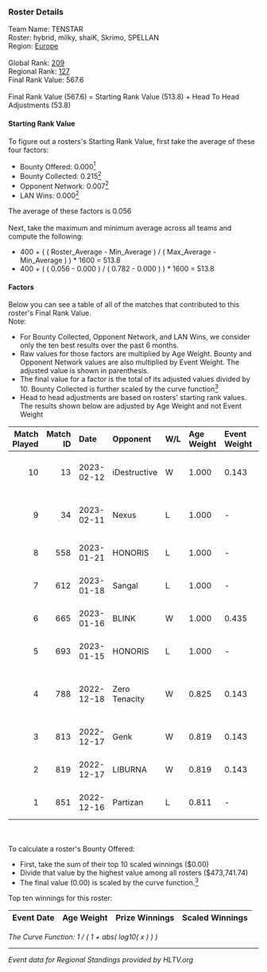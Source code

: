 ### Roster Details<br />
Team Name: TENSTAR<br />
Roster: hybrid, milky, shaiK, Skrimo, SPELLAN<br />
Region: [Europe]( ../standings_europe.md)<br />
<br />
Global Rank: [209](../standings_global.md)<br />
Regional Rank: [127]( ../standings_europe.md)<br />
Final Rank Value:  567.6<br />
<br />
Final Rank Value (567.6) = Starting Rank Value (513.8) + Head To Head Adjustments (53.8)<br />

#### Starting Rank Value<br />
To figure out a rosters's Starting Rank Value, first take the average of these four factors:<br />
- Bounty Offered: 0.000[<sup>1</sup>](#table2)
- Bounty Collected: 0.215[<sup>2</sup>](#table1)
- Opponent Network: 0.007[<sup>2</sup>](#table1)
- LAN Wins: 0.000[<sup>2</sup>](#table1)

The average of these factors is 0.056<br />
<br />
Next, take the maximum and minimum average across all teams and compute the following:<br />
- 400 + ( ( Roster_Average - Min_Average ) / ( Max_Average - Min_Average ) ) * 1600 = 513.8
- 400 + ( ( 0.056 - 0.000 ) / ( 0.782 - 0.000 ) ) * 1600 = 513.8


#### Factors<br />
Below you can see a table of all of the matches that contributed to this roster's Final Rank Value.<br />
Note:<br />

- For Bounty Collected, Opponent Network, and LAN Wins, we consider only the ten best results over the past 6 months.
- Raw values for those factors are multiplied by Age Weight. Bounty and Opponent Network values are also multiplied by Event Weight. The adjusted value is shown in parenthesis.
- The final value for a factor is the total of its adjusted values divided by 10. Bounty Collected is further scaled by the curve function[<sup>3</sup>](#curveFunction)
- Head to head adjustments are based on rosters' starting rank values. The results shown below are adjusted by Age Weight and not Event Weight
<span id="table1"></span><br />


| Match Played | Match ID | Date       | Opponent      | W/L | Age Weight | Event Weight | Bounty Collected | Opponent Network | LAN Wins  | H2H Adj. | Roster                                   |
| -: | -: | :- | :- | :- | :- | :- | :- | :- | :- | -: | :- |
|           10 |       13 | 2023-02-12 | iDestructive  | W   | 1.000      | 0.143        | 0.000 (0.000)    | 0.000 (0.000)    | 0 (0.000) |     8.85 | hybrid, milky, shaiK, Skrimo, SPELLAN    |
|            9 |       34 | 2023-02-11 | Nexus         | L   | 1.000      | -            | -                | -                | -         |    -4.79 | hybrid, milky, shaiK, Skrimo, SPELLAN    |
|            8 |      558 | 2023-01-21 | HONORIS       | L   | 1.000      | -            | -                | -                | -         |    -3.95 | hybrid, mar, milky, shaiK, Skrimo        |
|            7 |      612 | 2023-01-18 | Sangal        | L   | 1.000      | -            | -                | -                | -         |    -4.20 | hybrid, mar, milky, shaiK, Skrimo        |
|            6 |      665 | 2023-01-16 | BLINK         | W   | 1.000      | 0.435        | 0.000 (0.000)    | 0.081 (0.035)    | 0 (0.000) |    17.99 | hybrid, mar, milky, shaiK, Skrimo        |
|            5 |      693 | 2023-01-15 | HONORIS       | L   | 1.000      | -            | -                | -                | -         |    -4.11 | hybrid, mar, milky, shaiK, Skrimo        |
|            4 |      788 | 2022-12-18 | Zero Tenacity | W   | 0.825      | 0.143        | 0.011 (0.001)    | 0.210 (0.025)    | 0 (0.000) |    20.44 | aVN, brutmonster, Cjoffo, nEMANHA, simke |
|            3 |      813 | 2022-12-17 | Genk          | W   | 0.819      | 0.143        | 0.007 (0.001)    | 0.092 (0.011)    | 0 (0.000) |    18.53 | hybrid, mar, milky, shaiK, Skrimo        |
|            2 |      819 | 2022-12-17 | LIBURNA       | W   | 0.819      | 0.143        | 0.000 (0.000)    | 0.000 (0.000)    | 0 (0.000) |     8.68 | Dardi, mdm, stich, unn1x, wolfano        |
|            1 |      851 | 2022-12-16 | Partizan      | L   | 0.811      | -            | -                | -                | -         |    -3.67 | Expr4ind, hybrid, mar, milky, shaiK      |

<br />
<span id="table2"></span><br />
To calculate a roster's Bounty Offered:<br />

- First, take the sum of their top 10 scaled winnings ($0.00)
- Divide that value by the highest value among all rosters ($473,741.74)
- The final value (0.00) is scaled by the curve function.[<sup>3</sup>](#curveFunction)

Top ten winnings for this roster:<br />

| Event Date | Age Weight | Prize Winnings | Scaled Winnings |
| :- | -: | :- | :- |


<span id="curveFunction"></span>_The Curve Function: 1 / ( 1 + abs( log10( x ) ) )_<br />

---
_Event data for Regional Standings provided by HLTV.org_<br />
